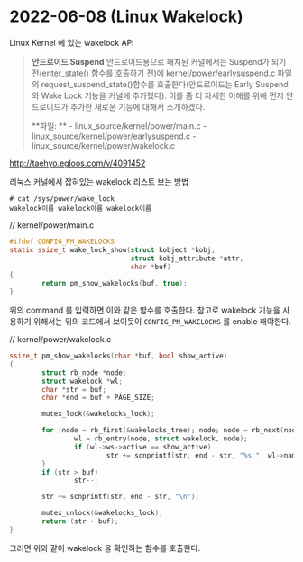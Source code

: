 # 2022-06-08 (Linux Wakelock)

Linux Kernel 에 있는 wakelock API

> **안드로이드 Suspend**
> 안드로이드용으로 패치된 커널에서는 Suspend가 되기 전(enter_state() 함수를 호출하기 전)에 kernel/power/earlysuspend.c 파일의 request_suspend_state()함수를 호출한다(안드로이드는 Early Suspend와 Wake Lock 기능을 커널에 추가했다). 이를 좀 더 자세한 이해를 위해 먼저 안드로이드가 추가한 새로운 기능에 대해서 소개하겠다.
>
> **파일:
> **  - linux_source/kernel/power/main.c
>   \- linux_source/kernel/power/earlysuspend.c
>   \- linux_source/kernel/power/wakelock.c

http://taehyo.egloos.com/v/4091452



리눅스 커널에서 잡혀있는 wakelock 리스트 보는 방법

```shell
# cat /sys/power/wake_lock
wakelock이름 wakelock이름 wakelock이름
```



// kernel/power/main.c

```c
#ifdef CONFIG_PM_WAKELOCKS
static ssize_t wake_lock_show(struct kobject *kobj,
                              struct kobj_attribute *attr,
                              char *buf)
{
        return pm_show_wakelocks(buf, true);
}
```

위의 command 를 입력하면 이와 같은 함수를 호출한다. 참고로 wakelock 기능을 사용하기 위해서는 위의 코드에서 보이듯이 `CONFIG_PM_WAKELOCKS` 를 enable 해야한다.



// kernel/power/wakelock.c

```c
ssize_t pm_show_wakelocks(char *buf, bool show_active)
{
        struct rb_node *node;
        struct wakelock *wl;
        char *str = buf;
        char *end = buf + PAGE_SIZE;

        mutex_lock(&wakelocks_lock);

        for (node = rb_first(&wakelocks_tree); node; node = rb_next(node)) {
                wl = rb_entry(node, struct wakelock, node);
                if (wl->ws->active == show_active)
                        str += scnprintf(str, end - str, "%s ", wl->name);
        }
        if (str > buf)
                str--;

        str += scnprintf(str, end - str, "\n");

        mutex_unlock(&wakelocks_lock);
        return (str - buf);
}
```

그러면 위와 같이 wakelock 을 확인하는 함수를 호출한다.
